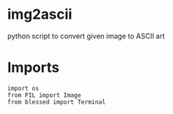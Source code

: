 # img2ascii
python script to convert given image to ASCII art
# Imports
```
import os
from PIL import Image
from blessed import Terminal
```
